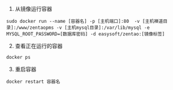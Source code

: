 1. 从镜像运行容器
```
sudo docker run --name [容器名] -p [主机端口]:80  -v [主机禅道目录]:/www/zentaopms -v [主机mysql目录]:/var/lib/mysql -e MYSQL_ROOT_PASSWORD=[数据库密码] -d easysoft/zentao:[镜像标签]
```
2. 查看正在运行的容器
```
docker ps
```
3. 重启容器
```
docker restart 容器名
```